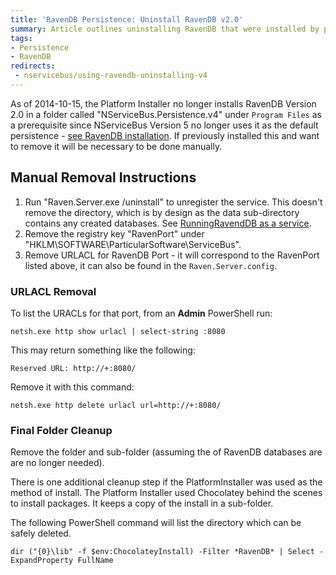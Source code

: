 ```yaml
---
title: 'RavenDB Persistence: Uninstall RavenDB v2.0'
summary: Article outlines uninstalling RavenDB that were installed by previous versions of the Platform Installer.
tags:
- Persistence
- RavenDB
redirects:
 - nservicebus/using-ravendb-uninstalling-v4
---
```


As of 2014-10-15, the Platform Installer no longer installs RavenDB Version 2.0 in a folder called "NServiceBus.Persistence.v4" under `Program Files` as a prerequisite since NServiceBus Version 5 no longer uses it as the default persistence - [see RavenDB installation](installation.md). If previously installed this and want to remove it will be necessary to be done manually.


## Manual Removal Instructions

 1. Run "Raven.Server.exe /uninstall" to unregister the service. This doesn't remove the directory, which is by design as the data sub-directory contains any created databases. See [RunningRavendDB as a service](http://ravendb.net/docs/search/latest/csharp?searchTerm=Running-as-a%20service).
 1. Remove the registry key "RavenPort" under "HKLM\SOFTWARE\ParticularSoftware\ServiceBus".
 1. Remove URLACL for RavenDB Port - it will correspond to the RavenPort listed above, it can also be found in the `Raven.Server.config`.


### URLACL Removal

To list the URACLs for that port, from an **Admin** PowerShell run:

```dos
netsh.exe http show urlacl | select-string :8080
```

This may return something like the following:

```dos
Reserved URL: http://+:8080/
```

Remove it with this command:

```dos
netsh.exe http delete urlacl url=http://+:8080/
```


### Final Folder Cleanup

Remove the folder and sub-folder (assuming the of RavenDB databases are are no longer needed).

There is one additional cleanup step if the PlatformInstaller was used as the method of install. The Platform Installer used Chocolatey behind the scenes to install packages. It  keeps a copy of the install in a sub-folder.

The following PowerShell command will list the directory which can be safely deleted.

```dos
dir ("{0}\lib" -f $env:ChocolateyInstall) -Filter *RavenDB* | Select -ExpandProperty FullName
```